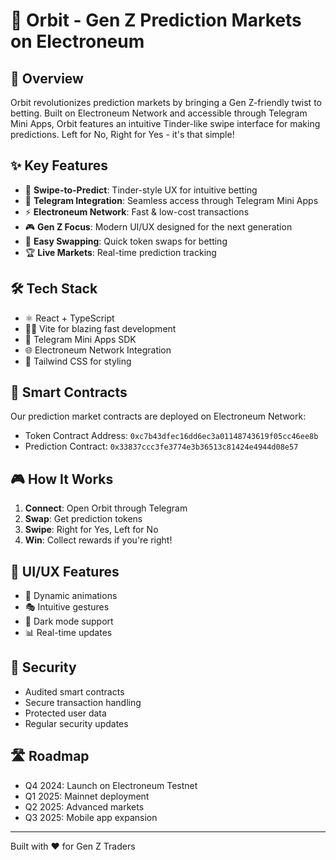 # 🎲 Orbit - Gen Z Prediction Markets on Electroneum


## 🚀 Overview

Orbit revolutionizes prediction markets by bringing a Gen Z-friendly twist to betting. Built on Electroneum Network and accessible through Telegram Mini Apps, Orbit features an intuitive Tinder-like swipe interface for making predictions. Left for No, Right for Yes - it's that simple!

## ✨ Key Features

- 🎯 **Swipe-to-Predict**: Tinder-style UX for intuitive betting
- 💬 **Telegram Integration**: Seamless access through Telegram Mini Apps
- ⚡ **Electroneum Network**: Fast & low-cost transactions
- 🎮 **Gen Z Focus**: Modern UI/UX designed for the next generation
- 💱 **Easy Swapping**: Quick token swaps for betting
- 🏆 **Live Markets**: Real-time prediction tracking

## 🛠️ Tech Stack

- ⚛️ React + TypeScript
- 🏃‍♂️ Vite for blazing fast development
- 📱 Telegram Mini Apps SDK
- 🌐 Electroneum Network Integration
- 🎨 Tailwind CSS for styling


## 🔗 Smart Contracts

Our prediction market contracts are deployed on Electroneum Network:
- Token Contract Address: `0xc7b43dfec16dd6ec3a01148743619f05cc46ee8b`
- Prediction Contract: `0x33837ccc3fe3774e3b36513c81424e4944d08e57`

## 🎮 How It Works

1. **Connect**: Open Orbit through Telegram
2. **Swap**: Get prediction tokens
3. **Swipe**: Right for Yes, Left for No
4. **Win**: Collect rewards if you're right!

## 🎨 UI/UX Features

- 🌈 Dynamic animations
- 🎭 Intuitive gestures
- 🌙 Dark mode support
- 📊 Real-time updates

## 🔐 Security

- Audited smart contracts
- Secure transaction handling
- Protected user data
- Regular security updates

## 🛣️ Roadmap

- Q4 2024: Launch on Electroneum Testnet
- Q1 2025: Mainnet deployment
- Q2 2025: Advanced markets
- Q3 2025: Mobile app expansion




---

Built with ❤️ for Gen Z Traders

